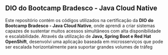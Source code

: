 ## DIO do Bootcamp Bradesco - Java Cloud Native

Este repositório contém os códigos utilizados na certificação da **DIO do Bootcamp Bradesco - Java Cloud Native**, onde aprendi a criar sistemas capazes de sustentar muitos acessos simultâneos com alta disponibilidade e escalabilidade. Através da utilização de **Java, Spring Boot e Red Hat OpenShift**, desenvolvi uma aplicação baseada em microsserviços que pode ser escalada horizontalmente para suportar grandes volumes de tráfeg
